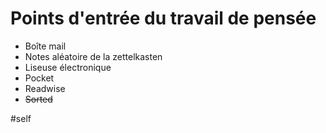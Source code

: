 # Points d'entrée du travail de pensée

- Boîte mail
- Notes aléatoire de la zettelkasten
- Liseuse électronique
- Pocket
- Readwise
- ~~Sorted~~

#self